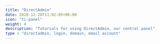 ```yaml
---
title: "DirectAdmin"
date: 2018-12-28T11:02:05+06:00
icon: "ti-panel"
weight: 4
description: "Tutorials for using DirectAdmin, our control panel"
type : "directadmin, login, domain, email account"
---
```

